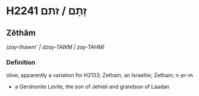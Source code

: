 # H2241 זֵתָם / זתם

## Zêthâm

_(zay-thawm' | dzay-TAWM | zay-TAHM)_

### Definition

olive; apparently a variation for H2133; Zetham, an Israelite; Zetham; n-pr-m

- a Gershonite Levite, the son of Jehieli and grandson of Laadan
